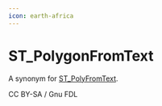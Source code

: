 ```yaml
---
icon: earth-africa
---
```


# ST\_PolygonFromText

A synonym for [ST\_PolyFromText](st_polyfromtext.md).

CC BY-SA / Gnu FDL
